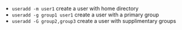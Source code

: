 * `useradd -m user1` create a user with home directory
* `useradd -g group1 user1` create a user with a primary group
* `useradd -G group2,group3` create a user with supplimentary groups

